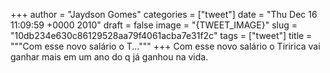 
+++
author = "Jaydson Gomes"
categories = ["tweet"]
date = "Thu Dec 16 11:09:59 +0000 2010"
draft = false
image = "{TWEET_IMAGE}"
slug = "10db234e630c86129528aa79f4061acba7e31f2c"
tags = ["tweet"]
title = """Com esse novo salário o T..."""
+++
Com esse novo salário o Tiririca vai ganhar mais em um ano do q já ganhou na vida.
